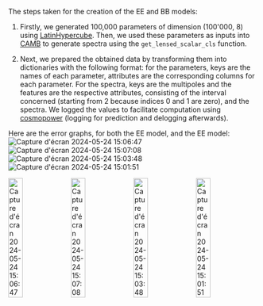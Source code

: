 The steps taken for the creation of the EE and BB models:

1. Firstly, we generated 100,000 parameters of dimension (100'000, 8) using [LatinHypercube](https://docs.scipy.org/doc/scipy/reference/generated/scipy.stats.qmc.LatinHypercube.html#scipy.stats.qmc.LatinHypercube). Then, we used these parameters as inputs into [CAMB](https://camb.readthedocs.io/en/latest/) to generate spectra using the `get_lensed_scalar_cls` function.
   
2. Next, we prepared the obtained data by transforming them into dictionaries with the following format: for the parameters, keys are the names of each parameter, attributes are the corresponding columns for each parameter. For the spectra, keys are the multipoles and the features are the respective attributes, consisting of the interval concerned (starting from 2 because indices 0 and 1 are zero), and the spectra. We logged the values to facilitate computation using [cosmopower](https://github.com/alessiospuriomancini/cosmopower) (logging for prediction and delogging afterwards).



Here are the error graphs, for both the EE model, and the EE model:
![Capture d'écran 2024-05-24 15:06:47](https://github.com/jusdelio/QuickBBEE/assets/43094323/194d5d47-fde0-43d9-b575-4900d7fce1eb)
![Capture d'écran 2024-05-24 15:07:08](https://github.com/jusdelio/QuickBBEE/assets/43094323/b429c55c-f486-4a8e-82df-ab239be30471)
![Capture d'écran 2024-05-24 15:03:48](https://github.com/jusdelio/QuickBBEE/assets/43094323/dda1169c-f02d-4ce7-81a4-0189f4952e2f)
![Capture d'écran 2024-05-24 15:01:51](https://github.com/jusdelio/QuickBBEE/assets/43094323/1b17e6f4-f88f-433c-aa7d-adf4b6601322)

<div style="display: flex; flex-wrap: wrap;">
  <img src="https://github.com/jusdelio/QuickBBEE/assets/43094323/194d5d47-fde0-43d9-b575-4900d7fce1eb" alt="Capture d'écran 2024-05-24 15:06:47" style="width: 24%; margin-right: 1%;">
  <img src="https://github.com/jusdelio/QuickBBEE/assets/43094323/b429c55c-f486-4a8e-82df-ab239be30471" alt="Capture d'écran 2024-05-24 15:07:08" style="width: 24%; margin-right: 1%;">
  <img src="https://github.com/jusdelio/QuickBBEE/assets/43094323/dda1169c-f02d-4ce7-81a4-0189f4952e2f" alt="Capture d'écran 2024-05-24 15:03:48" style="width: 24%; margin-right: 1%;">
  <img src="https://github.com/jusdelio/QuickBBEE/assets/43094323/1b17e6f4-f88f-433c-aa7d-adf4b6601322" alt="Capture d'écran 2024-05-24 15:01:51" style="width: 24%;">
</div>


